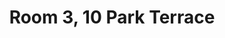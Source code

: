 ---
basin: 'No'
cudn: true
floor: Ground
grade: 3
images: []
living_room: 'No'
location: 10 Park Terrace
name: '3'
network: Wireless Only
title: Room 3, 10 Park Terrace
---